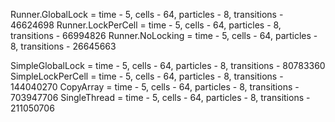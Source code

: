 Runner.GlobalLock  = time - 5, cells - 64, particles - 8, transitions - 46624698
Runner.LockPerCell = time - 5, cells - 64, particles - 8, transitions - 66994826
Runner.NoLocking   = time - 5, cells - 64, particles - 8, transitions - 26645663


SimpleGlobalLock   = time - 5, cells - 64, particles - 8, transitions - 80783360
SimpleLockPerCell  = time - 5, cells - 64, particles - 8, transitions - 144040270
CopyArray          = time - 5, cells - 64, particles - 8, transitions - 703947706
SingleThread       = time - 5, cells - 64, particles - 8, transitions - 211050706
